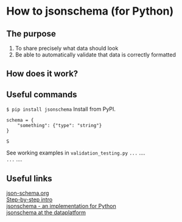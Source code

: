 # How to jsonschema (for Python)

## The purpose
1) To share precisely what data should look 
2) Be able to automatically validate that data is correctly formatted

## How does it work?


## Useful commands
`$ pip install jsonschema` Install from PyPI.<br/>
```
schema = {
    "something": {"type": "string"}
}

S
```
See working examples in `validation_testing.py`
`...`  .... <br />
`...`  .... <br />

## Useful links
[json-schema.org](https://json-schema.org/)<br/>
[Step-by-step intro](https://json-schema.org/learn/getting-started-step-by-step.html)<br/>
[jsonschema - an implementation for Python](https://python-jsonschema.readthedocs.io/en/stable/)<br/>
[jsonschema at the dataplatform](https://github.com/oslokommune/dataplattform/blob/master/docs/jsonschema.md)
